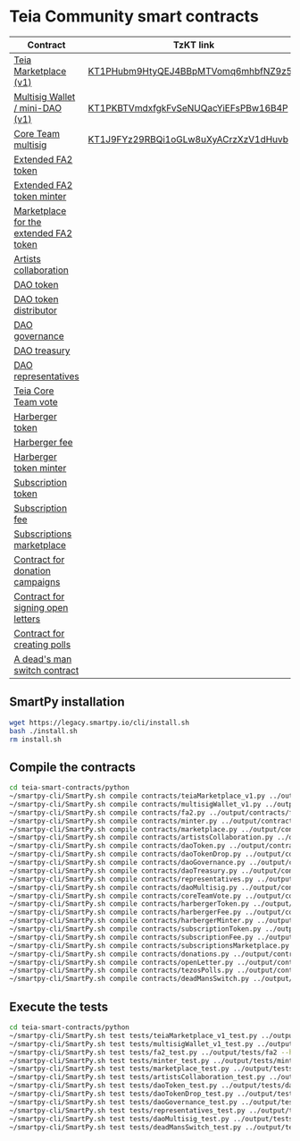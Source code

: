 # Teia Community smart contracts

| Contract | TzKT link | Status |
|----------|-----------|--------|
| [Teia Marketplace (v1)](python/contracts/teiaMarketplace_v1.py) | [KT1PHubm9HtyQEJ4BBpMTVomq6mhbfNZ9z5w](https://tzkt.io/KT1PHubm9HtyQEJ4BBpMTVomq6mhbfNZ9z5w) | Audited |
| [Multisig Wallet / mini-DAO (v1)](python/contracts/multisigWallet_v1.py) | [KT1PKBTVmdxfgkFvSeNUQacYiEFsPBw16B4P](https://tzkt.io/KT1PKBTVmdxfgkFvSeNUQacYiEFsPBw16B4P) | Audited |
| [Core Team multisig](python/contracts/daoMultisig.py) | [KT1J9FYz29RBQi1oGLw8uXyACrzXzV1dHuvb](https://tzkt.io/KT1J9FYz29RBQi1oGLw8uXyACrzXzV1dHuvb) | Deployed |
| [Extended FA2 token](python/contracts/fa2.py) | | Prototype |
| [Extended FA2 token minter](python/contracts/minter.py) | | Prototype |
| [Marketplace for the extended FA2 token](python/contracts/marketplace.py) | | Prototype |
| [Artists collaboration](python/contracts/artistsCollaboration.py) | | Prototype |
| [DAO token](python/contracts/daoToken.py) | | Prototype |
| [DAO token distributor](python/contracts/daoTokenDrop.py) | | Prototype |
| [DAO governance](python/contracts/daoGovernance.py) | | Prototype |
| [DAO treasury](python/contracts/daoTreasury.py) | | Prototype |
| [DAO representatives](python/contracts/representatives.py) | | Prototype |
| [Teia Core Team vote](python/contracts/coreTeamVote.py) | | Prototype |
| [Harberger token](python/contracts/harbergerToken.py) | | Prototype |
| [Harberger fee](python/contracts/harbergerFee.py) | | Prototype |
| [Harberger token minter](python/contracts/harbergerMinter.py) | | Prototype |
| [Subscription token](python/contracts/subscriptionToken.py) | | Prototype |
| [Subscription fee](python/contracts/subscriptionFee.py) | | Prototype |
| [Subscriptions marketplace](python/contracts/subscriptionsMarketplace.py) | | Prototype |
| [Contract for donation campaigns](python/contracts/donations.py) | | Prototype |
| [Contract for signing open letters](python/contracts/openLetter.py) | | Prototype |
| [Contract for creating polls](python/contracts/tezosPolls.py) | | Prototype |
| [A dead's man switch contract](python/contracts/deadMansSwitch.py) | | Prototype |


## SmartPy installation

```bash
wget https://legacy.smartpy.io/cli/install.sh
bash ./install.sh
rm install.sh
```

## Compile the contracts

```bash
cd teia-smart-contracts/python
~/smartpy-cli/SmartPy.sh compile contracts/teiaMarketplace_v1.py ../output/contracts/teiaMarketplace_v1 --html --purge
~/smartpy-cli/SmartPy.sh compile contracts/multisigWallet_v1.py ../output/contracts/multisigWallet_v1 --html --purge
~/smartpy-cli/SmartPy.sh compile contracts/fa2.py ../output/contracts/fa2 --html --purge
~/smartpy-cli/SmartPy.sh compile contracts/minter.py ../output/contracts/minter --html --purge
~/smartpy-cli/SmartPy.sh compile contracts/marketplace.py ../output/contracts/marketplace --html --purge
~/smartpy-cli/SmartPy.sh compile contracts/artistsCollaboration.py ../output/contracts/artistsCollaboration --html --purge
~/smartpy-cli/SmartPy.sh compile contracts/daoToken.py ../output/contracts/daoToken --html --purge
~/smartpy-cli/SmartPy.sh compile contracts/daoTokenDrop.py ../output/contracts/daoTokenDrop --html --purge
~/smartpy-cli/SmartPy.sh compile contracts/daoGovernance.py ../output/contracts/daoGovernance --html --purge
~/smartpy-cli/SmartPy.sh compile contracts/daoTreasury.py ../output/contracts/daoTreasury --html --purge
~/smartpy-cli/SmartPy.sh compile contracts/representatives.py ../output/contracts/representatives --html --purge
~/smartpy-cli/SmartPy.sh compile contracts/daoMultisig.py ../output/contracts/daoMultisig --html --purge
~/smartpy-cli/SmartPy.sh compile contracts/coreTeamVote.py ../output/contracts/coreTeamVote --html --purge
~/smartpy-cli/SmartPy.sh compile contracts/harbergerToken.py ../output/contracts/harbergerToken --html --purge
~/smartpy-cli/SmartPy.sh compile contracts/harbergerFee.py ../output/contracts/harbergerFee --html --purge
~/smartpy-cli/SmartPy.sh compile contracts/harbergerMinter.py ../output/contracts/harbergerMinter --html --purge
~/smartpy-cli/SmartPy.sh compile contracts/subscriptionToken.py ../output/contracts/subscriptionToken --html --purge
~/smartpy-cli/SmartPy.sh compile contracts/subscriptionFee.py ../output/contracts/subscriptionFee --html --purge
~/smartpy-cli/SmartPy.sh compile contracts/subscriptionsMarketplace.py ../output/contracts/subscriptionsMarketplace --html --purge
~/smartpy-cli/SmartPy.sh compile contracts/donations.py ../output/contracts/donations --html --purge
~/smartpy-cli/SmartPy.sh compile contracts/openLetter.py ../output/contracts/openLetter --html --purge
~/smartpy-cli/SmartPy.sh compile contracts/tezosPolls.py ../output/contracts/tezosPolls --html --purge
~/smartpy-cli/SmartPy.sh compile contracts/deadMansSwitch.py ../output/contracts/deadMansSwitch --html --purge
```

## Execute the tests

```bash
cd teia-smart-contracts/python
~/smartpy-cli/SmartPy.sh test tests/teiaMarketplace_v1_test.py ../output/tests/teiaMarketplace_v1 --html --purge
~/smartpy-cli/SmartPy.sh test tests/multisigWallet_v1_test.py ../output/tests/multisigContract_v1 --html --purge
~/smartpy-cli/SmartPy.sh test tests/fa2_test.py ../output/tests/fa2 --html --purge
~/smartpy-cli/SmartPy.sh test tests/minter_test.py ../output/tests/minter --html --purge
~/smartpy-cli/SmartPy.sh test tests/marketplace_test.py ../output/tests/marketplace --html --purge
~/smartpy-cli/SmartPy.sh test tests/artistsCollaboration_test.py ../output/tests/artistsCollaboration --html --purge
~/smartpy-cli/SmartPy.sh test tests/daoToken_test.py ../output/tests/daoToken --html --purge
~/smartpy-cli/SmartPy.sh test tests/daoTokenDrop_test.py ../output/tests/daoTokenDrop --html --purge
~/smartpy-cli/SmartPy.sh test tests/daoGovernance_test.py ../output/tests/daoGovernance --html --purge
~/smartpy-cli/SmartPy.sh test tests/representatives_test.py ../output/tests/representatives --html --purge
~/smartpy-cli/SmartPy.sh test tests/daoMultisig_test.py ../output/tests/daoMultisig --html --purge
~/smartpy-cli/SmartPy.sh test tests/deadMansSwitch_test.py ../output/tests/deadMansSwitch --html --purge
```
